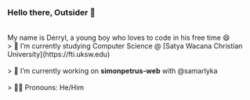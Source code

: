 ### Hello there, Outsider 👋
<br>
My name is Derryl, a young boy who loves to code in his free time 😄<br>
> 🌱 I’m currently studying Computer Science @ [Satya Wacana Christian University](https://fti.uksw.edu)<br><br>
> 🔭 I’m currently working on <strong>simonpetrus-web</strong> with @samarlyka<br><br>
> 👦🏻 Pronouns: He/Him

<!--
**CodeCrafterXY/CodeCrafterXY** is a ✨ _special_ ✨ repository because its `README.md` (this file) appears on your GitHub profile.

Here are some ideas to get you started:

- 🔭 I’m currently working on ...
- 🌱 I’m currently learning ...
- 👯 I’m looking to collaborate on ...
- 🤔 I’m looking for help with ...
- 💬 Ask me about ...
- 📫 How to reach me: ...
- 😄 Pronouns: ...
- ⚡ Fun fact: ...
-->
